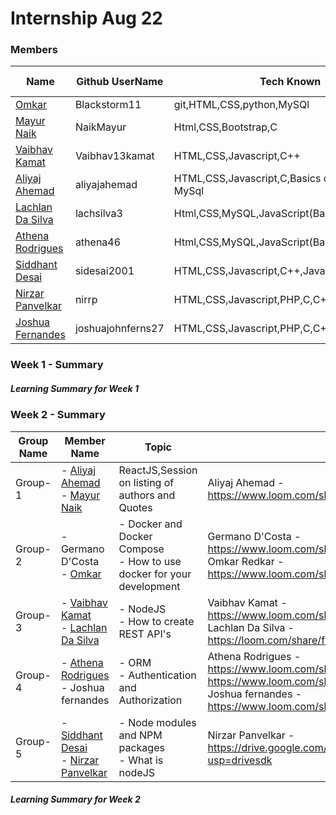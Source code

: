 # Internship Aug 22



### Members

| Name      | Github UserName |Tech Known| College Name |
|-----------|-----------------|----------|----------|
| [Omkar](/teams/members/omkar.md) | Blackstorm11      |git,HTML,CSS,python,MySQl| SRIEIT |
| [Mayur Naik](/teams/members/Mayur.md) | NaikMayur                |Html,CSS,Bootstrap,C        |SRIEIT       |
|[Vaibhav Kamat](/teams/members/Vaibhav.md)| Vaibhav13kamat|HTML,CSS,Javascript,C++ |SRIEIT|
|[Aliyaj Ahemad](https://github.com/CCI-CodeCrunch/internship-Aug22/blob/main/teams/members/AliyajAhemad.md)| aliyajahemad|HTML,CSS,Javascript,C,Basics od Java,basics of MySql|SRIEIT|
|[Lachlan Da Silva](/teams/members/lachlan.md)| lachsilva3 | Html,CSS,MySQL,JavaScript(Basics) | SRIEIT |
|[Athena Rodrigues](/teams/members/athena.md)| athena46 | Html,CSS,MySQL,JavaScript(Basics),C++,Python | DBCE |
|[Siddhant Desai](/teams/members/Siddhant.md)| sidesai2001 | HTML,CSS,Javascript,C++,Java,MySQL | DBCE |
|[Nirzar Panvelkar](/teams/members/Nirzar.md)| nirrp | HTML,CSS,Javascript,PHP,C,C++,MySQL | DBCE |
|[Joshua Fernandes](/teams/members/Joshua.md)| joshuajohnferns27 | HTML,CSS,Javascript,PHP,C,C++,MySQL | DBCE |

### Week 1 - Summary 

##### Learning Summary for Week 1


### Week 2 - Summary 

| Group Name | Member Name | Topic  | Loom Video Link |
|------------|-------------|--------|-----------------|
| Group-1    | - [Aliyaj Ahemad](https://github.com/CCI-CodeCrunch/internship-Aug22/blob/main/teams/members/AliyajAhemad.md) <br> - [Mayur Naik](/teams/members/Mayur.md) | ReactJS,Session on listing of authors and Quotes | Aliyaj Ahemad - <br> https://www.loom.com/share/58b67871c95b4cea978604807978388f   |
| Group-2    |- Germano D'Costa <br> - [Omkar](/teams/members/omkar.md) |- Docker and Docker Compose <br> - How to use docker for your development  |  Germano D'Costa - <br> https://www.loom.com/share/5bfaab46dcb74e358559da4e32e5d4af <br> Omkar Redkar - <br> https://www.loom.com/share/627980d339ed4285aeec2c0a7bc63df1 |
| Group-3    | - [Vaibhav Kamat](/teams/members/Vaibhav.md) <br> - [Lachlan Da Silva](/teams/members/lachlan.md) | - NodeJS <br> - How to create REST API's | Vaibhav Kamat - <br> https://www.loom.com/share/43268e6cbc1e4501badb5e439b2a1d7f <br> Lachlan Da Silva - <br> https://loom.com/share/f68fd8c3d0c441e4965894a1bbefb924 |
| Group-4    | - [Athena Rodrigues](/teams/members/athena.md) <br> - Joshua fernandes | - ORM <br> - Authentication and Authorization | Athena Rodrigues - <br> https://www.loom.com/share/505e203b3e4146398040d1bc8ec5a79a <br> https://www.loom.com/share/505e203b3e4146398040d1bc8ec5a79a <br> Joshua fernandes - <br> https://www.loom.com/share/09e5437cec754cb8a0c9822d5fb52424 |
| Group-5    | - [Siddhant Desai](/teams/members/Siddhant.md) <br> - [Nirzar Panvelkar](/teams/members/Nirzar.md) | - Node modules and NPM packages <br> - What is nodeJS |  Nirzar Panvelkar - https://drive.google.com/file/d/1oRbH6pckcdSLPL1VhDenV0jmDGZsQG_X/view?usp=drivesdk |

##### Learning Summary for Week 2 
